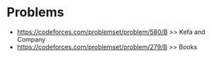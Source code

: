 # Problems
- https://codeforces.com/problemset/problem/580/B >> Kefa and Company
- https://codeforces.com/problemset/problem/279/B >> Books
